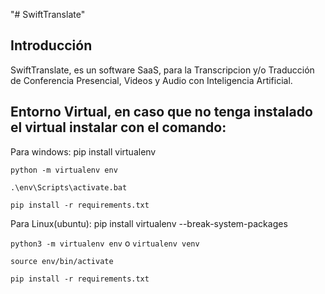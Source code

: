 "# SwiftTranslate" 

## Introducción

SwiftTranslate, es un software SaaS, para la Transcripcion y/o Traducción de Conferencia Presencial, Videos y Audio con Inteligencia Artificial.

## Entorno Virtual, en caso que no tenga instalado el virtual instalar con el comando:
Para windows: pip install virtualenv

`python -m virtualenv env`

`.\env\Scripts\activate.bat`

`pip install -r requirements.txt`


Para Linux(ubuntu): pip install virtualenv --break-system-packages

`python3 -m virtualenv env`   o  `virtualenv venv`
 
`source env/bin/activate`

`pip install -r requirements.txt`
